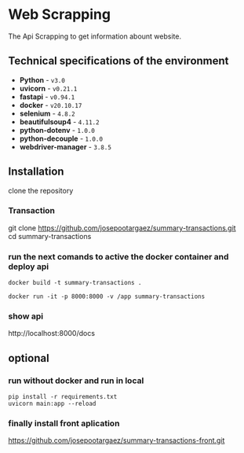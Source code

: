# Web Scrapping
   The Api Scrapping to get information abount website.

## Technical specifications of the environment

* **Python** - `v3.0`
* **uvicorn** - `v0.21.1`
* **fastapi** - `v0.94.1`
* **docker** - `v20.10.17`
* **selenium** - `4.8.2`
* **beautifulsoup4** - `4.11.2`
* **python-dotenv** - `1.0.0`
* **python-decouple** - `1.0.0`
* **webdriver-manager** - `3.8.5`


## Installation
 clone the repository

###  Transaction
git clone https://github.com/josepootargaez/summary-transactions.git  
cd summary-transactions
 ### run the next comands to active the docker container and deploy api

    docker build -t summary-transactions .

    docker run -it -p 8000:8000 -v /app summary-transactions

### show api 
http://localhost:8000/docs

## optional
 ### run without docker and run in local 
    pip install -r requirements.txt
    uvicorn main:app --reload

### finally install front aplication
https://github.com/josepootargaez/summary-transactions-front.git